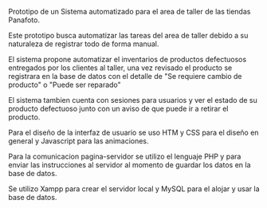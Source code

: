 Prototipo de un Sistema automatizado para el area de taller de las tiendas Panafoto.

Este prototipo busca automatizar las tareas del area de taller debido a su naturaleza de registrar todo de forma manual.

El sistema propone automatizar el inventarios de productos defectuosos entregados por los clientes al taller, una vez revisado el producto se registrara en la base de datos
con el detalle de "Se requiere cambio de producto" o "Puede ser reparado"

El sistema tambien cuenta con sesiones para usuarios y ver el estado de su producto defectuoso junto con un aviso de que puede ir a retirar el producto.

Para el diseño de la interfaz de usuario se uso HTM y CSS para el diseño en general y Javascript para las animaciones.

Para la comunicacion pagina-servidor se utilizo el lenguaje PHP y para enviar las instrucciones al servidor al momento de guardar los datos en la base de datos.

Se utilizo Xampp para crear el servidor local y MySQL para el alojar y usar la base de datos.
